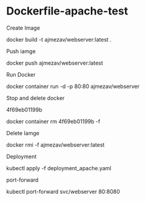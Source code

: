 # Dockerfile-apache-test

Create Image

docker build -t ajmezav/webserver:latest .

Push iamge

docker push ajmezav/webserver:latest

Run Docker

docker container run -d -p 80:80 ajmezav/webserver 

Stop and delete docker

4f69eb01199b

docker container rm 4f69eb01199b -f

Delete Iamge 

docker rmi -f ajmezav/webserver:latest

Deployment

kubectl apply -f deployment_apache.yaml

port-forward

kubectl port-forward svc/webserver 80:8080
